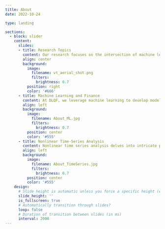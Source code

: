 ```yaml
---
title: About
date: 2022-10-24

type: landing

sections:
  - block: slider
    content:
      slides:
      - title: Research Topics
        content: Our research focuses on the intersection of machine learning and big data econometrics, with a particular focus in high-dimensional nonlinear time-series analysis and their applications in macroeconomic/financial forecasting and estimation of big financial networks.
        align: center
        background:
          image:
            filename: vt_aerial_shot.png
            filters:
              brightness: 0.7
          position: right
          color: '#666'
      - title: Machine Learning and Finance
        content: At DLQF, we leverage machine learning to develop models for predicting market trends, optimizing investment portfolios, and identifying profitable trading opportunities.
        align: left
        background:
          image:
            filename: About_ML.jpg
            filters:
              brightness: 0.7
          position: center
          color: '#555'
      - title: Nonlinear Time-Series Analysis
        content: Nonlinear time series analysis delves into intricate patterns within time-varying data, crucial in understanding market dynamics. Within our lab, we utilize these techniques to uncover hidden correlations and forecast market movements more accurately, enhancing risk management and portfolio optimization strategies.
        align: left
        background:
          image:
            filename: About_TimeSeries.jpg
            filters:
              brightness: 0.7
          position: center
          color: '#555'
    design:
      # Slide height is automatic unless you force a specific height (e.g. '400px')
      slide_height: ''
      is_fullscreen: true
      # Automatically transition through slides?
      loop: false
      # Duration of transition between slides (in ms)
      interval: 2000
---
```

